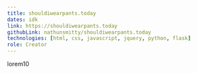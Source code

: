 ```yaml
---
title: shouldiwearpants.today
dates: idk
link: https://shouldiwearpants.today
githubLink: nathunsmitty/shouldiwearpants.today
technologies: [html, css, javascript, jquery, python, flask]
role: Creator
---
```


lorem10
